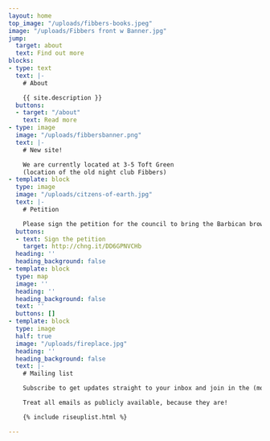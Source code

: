 ```yaml
---
layout: home
top_image: "/uploads/fibbers-books.jpeg"
image: "/uploads/Fibbers front w Banner.jpg"
jump:
  target: about
  text: Find out more
blocks:
- type: text
  text: |-
    # About

    {{ site.description }}
  buttons:
  - target: "/about"
    text: Read more
- type: image
  image: "/uploads/fibbersbanner.png"
  text: |-
    # New site!

    We are currently located at 3-5 Toft Green
    (location of the old night club Fibbers)
- template: block
  type: image
  image: "/uploads/citzens-of-earth.jpg"
  text: |-
    # Petition

    Please sign the petition for the council to bring the Barbican brownfield site back into council ownership through a Compulsory Purchase Order.
  buttons:
  - text: Sign the petition
    target: http://chng.it/DD6GPNVCHb
  heading: ''
  heading_background: false
- template: block
  type: map
  image: ''
  heading: ''
  heading_background: false
  text: ''
  buttons: []
- template: block
  type: image
  half: true
  image: "/uploads/fireplace.jpg"
  heading: ''
  heading_background: false
  text: |-
    # Mailing list

    Subscribe to get updates straight to your inbox and join in the (moderated) discussion.

    Treat all emails as publicly available, because they are!

    {% include riseuplist.html %}

---
```


